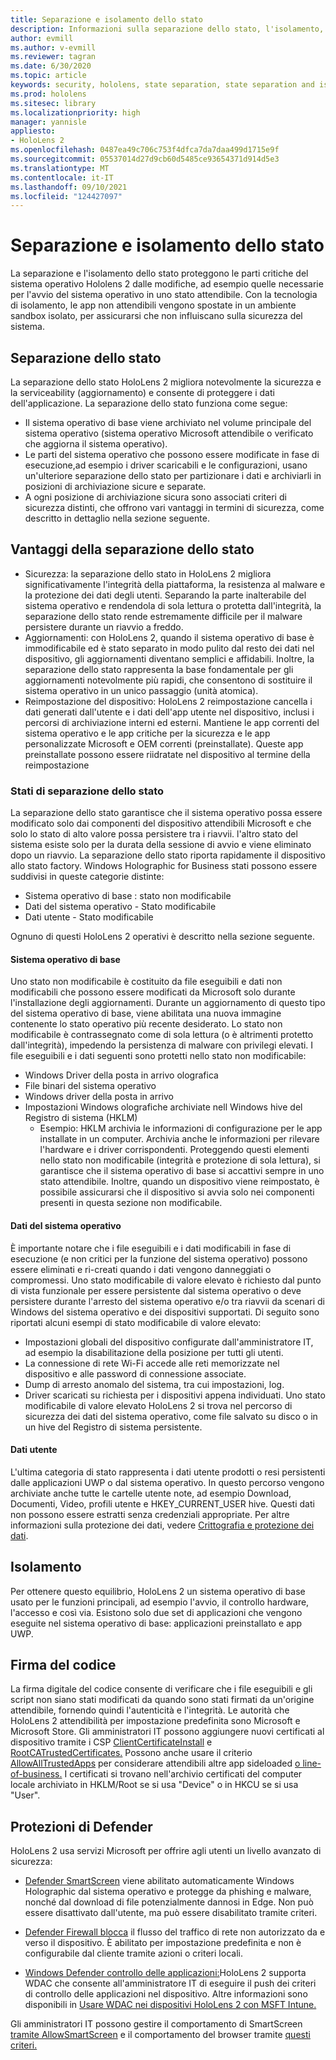 ```yaml
---
title: Separazione e isolamento dello stato
description: Informazioni sulla separazione dello stato, l'isolamento, la firma del codice e le applicazioni defender HoloLens 2 dispositivo di realtà mista.
author: evmill
ms.author: v-evmill
ms.reviewer: tagran
ms.date: 6/30/2020
ms.topic: article
keywords: security, hololens, state separation, state separation and isolation, hololens 2, hololens2 security, security overview, security architecture, architecture, hololens 2 architecture
ms.prod: hololens
ms.sitesec: library
ms.localizationpriority: high
manager: yannisle
appliesto:
- HoloLens 2
ms.openlocfilehash: 0487ea49c706c753f4dfca7da7daa499d1715e9f
ms.sourcegitcommit: 05537014d27d9cb60d5485ce93654371d914d5e3
ms.translationtype: MT
ms.contentlocale: it-IT
ms.lasthandoff: 09/10/2021
ms.locfileid: "124427097"
---
```

# <a name="state-separation-and-isolation"></a>Separazione e isolamento dello stato

La separazione e l'isolamento dello stato proteggono le parti critiche del sistema operativo Hololens 2 dalle modifiche, ad esempio quelle necessarie per l'avvio del sistema operativo in uno stato attendibile. Con la tecnologia di isolamento, le app non attendibili vengono spostate in un ambiente sandbox isolato, per assicurarsi che non influiscano sulla sicurezza del sistema.

## <a name="state-separation"></a>Separazione dello stato

La separazione dello stato HoloLens 2 migliora notevolmente la sicurezza e la serviceability (aggiornamento) e consente di proteggere i dati dell'applicazione.  La separazione dello stato funziona come segue:
  * Il sistema operativo di base viene archiviato nel volume principale del sistema operativo (sistema operativo Microsoft attendibile o verificato che aggiorna il sistema operativo).
  * Le parti del sistema operativo che possono essere modificate in fase di esecuzione,ad esempio i driver scaricabili e le configurazioni, usano un'ulteriore separazione dello stato per partizionare i dati e archiviarli in posizioni di archiviazione sicure e separate.
  * A ogni posizione di archiviazione sicura sono associati criteri di sicurezza distinti, che offrono vari vantaggi in termini di sicurezza, come descritto in dettaglio nella sezione seguente.

## <a name="state-separation-benefits"></a>Vantaggi della separazione dello stato

  * Sicurezza: la separazione dello stato in HoloLens 2 migliora significativamente l'integrità della piattaforma, la resistenza al malware e la protezione dei dati degli utenti. Separando la parte inalterabile del sistema operativo e rendendola di sola lettura o protetta dall'integrità, la separazione dello stato rende estremamente difficile per il malware persistere durante un riavvio a freddo. 
  * Aggiornamenti: con HoloLens 2, quando il sistema operativo di base è immodificabile ed è stato separato in modo pulito dal resto dei dati nel dispositivo, gli aggiornamenti diventano semplici e affidabili.  Inoltre, la separazione dello stato rappresenta la base fondamentale per gli aggiornamenti notevolmente più rapidi, che consentono di sostituire il sistema operativo in un unico passaggio (unità atomica).
  * Reimpostazione del dispositivo: HoloLens 2 reimpostazione cancella i dati generati dall'utente e i dati dell'app utente nel dispositivo, inclusi i percorsi di archiviazione interni ed esterni. Mantiene le app correnti del sistema operativo e le app critiche per la sicurezza e le app personalizzate Microsoft e OEM correnti (preinstallate). Queste app preinstallate possono essere riidratate nel dispositivo al termine della reimpostazione

### <a name="state-separation-states"></a>Stati di separazione dello stato

La separazione dello stato garantisce che il sistema operativo possa essere modificato solo dai componenti del dispositivo attendibili Microsoft e che solo lo stato di alto valore possa persistere tra i riavvii. l'altro stato del sistema esiste solo per la durata della sessione di avvio e viene eliminato dopo un riavvio. La separazione dello stato riporta rapidamente il dispositivo allo stato factory. Windows Holographic for Business stati possono essere suddivisi in queste categorie distinte:
  * Sistema operativo di base : stato non modificabile
  * Dati del sistema operativo - Stato modificabile 
  * Dati utente - Stato modificabile

Ognuno di questi HoloLens 2 operativi è descritto nella sezione seguente.

#### <a name="core-operating-system"></a>Sistema operativo di base

Uno stato non modificabile è costituito da file eseguibili e dati non modificabili che possono essere modificati da Microsoft solo durante l'installazione degli aggiornamenti. Durante un aggiornamento di questo tipo del sistema operativo di base, viene abilitata una nuova immagine contenente lo stato operativo più recente desiderato.
Lo stato non modificabile è contrassegnato come di sola lettura (o è altrimenti protetto dall'integrità), impedendo la persistenza di malware con privilegi elevati. I file eseguibili e i dati seguenti sono protetti nello stato non modificabile:
  * Windows Driver della posta in arrivo olografica
  * File binari del sistema operativo
  * Windows driver della posta in arrivo
  * Impostazioni Windows olografiche archiviate nell Windows hive del Registro di sistema (HKLM)
    * Esempio: HKLM archivia le informazioni di configurazione per le app installate in un computer. Archivia anche le informazioni per rilevare l'hardware e i driver corrispondenti.
Proteggendo questi elementi nello stato non modificabile (integrità e protezione di sola lettura), si garantisce che il sistema operativo di base si accattivi sempre in uno stato attendibile. Inoltre, quando un dispositivo viene reimpostato, è possibile assicurarsi che il dispositivo si avvia solo nei componenti presenti in questa sezione non modificabile. 

#### <a name="operating-system-data"></a>Dati del sistema operativo 

È importante notare che i file eseguibili e i dati modificabili in fase di esecuzione (e non critici per la funzione del sistema operativo) possono essere eliminati e ri-creati quando i dati vengono danneggiati o compromessi. Uno stato modificabile di valore elevato è richiesto dal punto di vista funzionale per essere persistente dal sistema operativo o deve persistere durante l'arresto del sistema operativo e/o tra riavvii da scenari di Windows del sistema operativo e dei dispositivi supportati. Di seguito sono riportati alcuni esempi di stato modificabile di valore elevato:
  * Impostazioni globali del dispositivo configurate dall'amministratore IT, ad esempio la disabilitazione della posizione per tutti gli utenti.
  * La connessione di rete Wi-Fi accede alle reti memorizzate nel dispositivo e alle password di connessione associate.
  * Dump di arresto anomalo del sistema, tra cui impostazioni, log.
  * Driver scaricati su richiesta per i dispositivi appena individuati.
Uno stato modificabile di valore elevato HoloLens 2 si trova nel percorso di sicurezza dei dati del sistema operativo, come file salvato su disco o in un hive del Registro di sistema persistente.

#### <a name="user-data"></a>Dati utente

L'ultima categoria di stato rappresenta i dati utente prodotti o resi persistenti dalle applicazioni UWP o dal sistema operativo. In questo percorso vengono archiviate anche tutte le cartelle utente note, ad esempio Download, Documenti, Video, profili utente e HKEY_CURRENT_USER hive. Questi dati non possono essere estratti senza credenziali appropriate. Per altre informazioni sulla protezione dei dati, vedere [Crittografia e protezione dei dati](security-encryption-data-protection.md).

##  <a name="isolation"></a>Isolamento

Per ottenere questo equilibrio, HoloLens 2 un sistema operativo di base usato per le funzioni principali, ad esempio l'avvio, il controllo hardware, l'accesso e così via. Esistono solo due set di applicazioni che vengono eseguite nel sistema operativo di base: applicazioni preinstallato e app UWP.

## <a name="code-signing"></a>Firma del codice

La firma digitale del codice consente di verificare che i file eseguibili e gli script non siano stati modificati da quando sono stati firmati da un'origine attendibile, fornendo quindi l'autenticità e l'integrità. Le autorità che HoloLens 2 attendibilità per impostazione predefinita sono Microsoft e Microsoft Store. Gli amministratori IT possono aggiungere nuovi certificati al dispositivo tramite i CSP [ClientCertificateInstall](/windows/client-management/mdm/clientcertificateinstall-csp) e [RootCATrustedCertificates.](/windows/client-management/mdm/rootcacertificates-csp) Possono anche usare il criterio [AllowAllTrustedApps](/windows/client-management/mdm/policy-csp-applicationmanagement#applicationmanagement-allowalltrustedapps) per considerare attendibili altre app sideloaded [o line-of-business.](/intune/apps/lob-apps-windows) I certificati si trovano nell'archivio certificati del computer locale archiviato in HKLM/Root se si usa "Device" o in HKCU se si usa "User".

## <a name="defender-protections"></a>Protezioni di Defender
HoloLens 2 usa servizi Microsoft per offrire agli utenti un livello avanzato di sicurezza:

* [Defender SmartScreen](/windows/security/threat-protection/microsoft-defender-smartscreen/microsoft-defender-smartscreen-overview) viene abilitato automaticamente Windows Holographic dal sistema operativo e protegge da phishing e malware, nonché dal download di file potenzialmente dannosi in Edge. Non può essere disattivato dall'utente, ma può essere disabilitato tramite criteri.

* [Defender Firewall blocca](/windows/security/threat-protection/windows-firewall/windows-firewall-with-advanced-security) il flusso del traffico di rete non autorizzato da e verso il dispositivo. È abilitato per impostazione predefinita e non è configurabile dal cliente tramite azioni o criteri locali. 

* [Windows Defender controllo delle applicazioni:](/windows/security/threat-protection/windows-defender-application-control/wdac-and-applocker-overview)HoloLens 2 supporta WDAC che consente all'amministratore IT di eseguire il push dei criteri di controllo delle applicazioni nel dispositivo. Altre informazioni sono disponibili in [Usare WDAC nei dispositivi HoloLens 2 con MSFT Intune.](/mem/intune/configuration/custom-profile-hololens) 

Gli amministratori IT possono gestire il comportamento di SmartScreen [tramite AllowSmartScreen](/windows/client-management/mdm/policy-csp-browser#browser-allowsmartscreen) e il comportamento del browser tramite [questi criteri.](/windows/client-management/mdm/policy-csps-supported-by-hololens2) 


